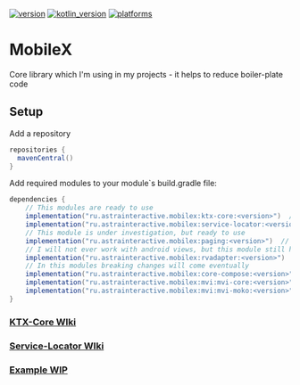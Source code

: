 [![version](https://img.shields.io/maven-central/v/ru.astrainteractive.mobilex/ktx-core?style=flat-square)](https://github.com/makeevrserg/MobileX)
[![kotlin_version](https://img.shields.io/badge/kotlin-1.7.10-blueviolet?style=flat-square)](https://github.com/makeevrserg/MobileX)
[![platforms](https://img.shields.io/badge/platform-jvm%7Candroid%7Cios-blue?style=flat-square)](https://github.com/makeevrserg/MobileX)
# MobileX
Core library which I'm using in my projects - it helps to reduce boiler-plate code

## Setup
Add a repository
```groovy
repositories {
  mavenCentral()
}
```
Add required modules to your module`s build.gradle file:
```groovy
dependencies {
    // This modules are ready to use
    implementation("ru.astrainteractive.mobilex:ktx-core:<version>")  // Android/Desktop/IOS
    implementation("ru.astrainteractive.mobilex:service-locator:<version>")  // Android/Desktop/IOS
    // This module is under investigation, but ready to use
    implementation("ru.astrainteractive.mobilex:paging:<version>")  // Android/Desktop/IOS
    // I will not ever work with android views, but this module still here
    implementation("ru.astrainteractive.mobilex:rvadapter:<version>")  // Android
    // In this modules breaking changes will come eventually
    implementation("ru.astrainteractive.mobilex:core-compose:<version>") // Android/Desktop
    implementation("ru.astrainteractive.mobilex:mvi:mvi-core:<version>")  // Android/Desktop/IOS
    implementation("ru.astrainteractive.mobilex:mvi:mvi-moko:<version>")  // Android/Desktop/IOS
}
```


### [KTX-Core WIki](https://github.com/makeevrserg/MobileX/blob/master/docs/ktx-core.MD)
### [Service-Locator WIki](https://github.com/makeevrserg/MobileX/blob/master/docs/service-locator.MD)

### [Example WIP](https://github.com/makeevrserg/MobileX/tree/master/examples)

